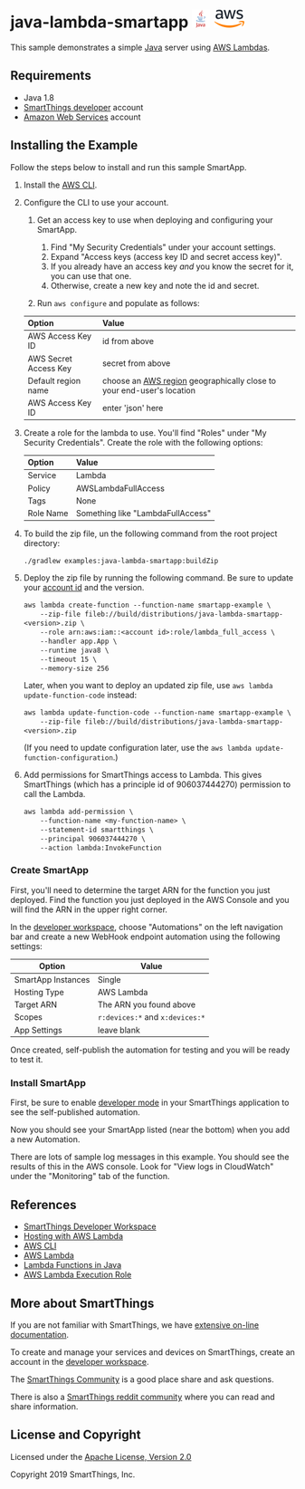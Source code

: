 # java-lambda-smartapp ![java-logo](../../docs/java-logo.png) ![aws-logo](../../docs/aws-logo.png)

This sample demonstrates a simple [Java](https://www.oracle.com/java/) server using
[AWS Lambdas](https://aws.amazon.com).

## Requirements

* Java 1.8
* [SmartThings developer](https://devworkspace.developer.samsung.com) account
* [Amazon Web Services](https://aws.amazon.com/) account

## Installing the Example

Follow the steps below to install and run this sample SmartApp.

1. Install the [AWS CLI](https://docs.aws.amazon.com/cli/latest/userguide/cli-chap-install.html).
2. Configure the CLI to use your account.

    1. Get an access key to use when deploying and configuring your SmartApp.

        1. Find "My Security Credentials" under your account settings.
        2. Expand "Access keys (access key ID and secret access key)".
        3. If you already have an access key _and_ you know the secret for it, you can use that one.
        4. Otherwise, create a new key and note the id and secret.

    1. Run `aws configure` and populate as follows:

    | Option                | Value                               |
    |-----------------------|-------------------------------------|
    | AWS Access Key ID     | id from above                       |
    | AWS Secret Access Key | secret from above                   |
    | Default region name   | choose an [AWS region](https://docs.aws.amazon.com/AmazonRDS/latest/UserGuide/Concepts.RegionsAndAvailabilityZones.html) geographically close to your end-user's location |
    | AWS Access Key ID     | enter 'json' here                   |

3. Create a role for the lambda to use. You'll find "Roles" under "My Security Credentials".
   Create the role with the following options:


    | Option    | Value                             |
    |-----------|-----------------------------------|
    | Service   | Lambda                            |
    | Policy    | AWSLambdaFullAccess               |
    | Tags      | None                              |
    | Role Name | Something like "LambdaFullAccess" |

3. To build the zip file, un the following command from the root project directory:

    ```
    ./gradlew examples:java-lambda-smartapp:buildZip
    ```

1. Deploy the zip file by running the following command. Be sure to update your
   [account id](https://docs.aws.amazon.com/IAM/latest/UserGuide/console_account-alias.html)
   and the version.

    ```
    aws lambda create-function --function-name smartapp-example \
        --zip-file fileb://build/distributions/java-lambda-smartapp-<version>.zip \
        --role arn:aws:iam::<account id>:role/lambda_full_access \
        --handler app.App \
        --runtime java8 \
        --timeout 15 \
        --memory-size 256
    ```

    Later, when you want to deploy an updated zip file, use `aws lambda update-function-code` instead:

    ```
    aws lambda update-function-code --function-name smartapp-example \
        --zip-file fileb://build/distributions/java-lambda-smartapp-<version>.zip
    ```

    (If you need to update configuration later, use the `aws lambda update-function-configuration`.)

4. Add permissions for SmartThings access to Lambda. This gives SmartThings (which has a principle
    id of 906037444270) permission to call the Lambda.

    ```
    aws lambda add-permission \
        --function-name <my-function-name> \
        --statement-id smartthings \
        --principal 906037444270 \
        --action lambda:InvokeFunction
    ```

### Create SmartApp

First, you'll need to determine the target ARN for the function you just deployed. Find the
function you just deployed in the AWS Console and you will find the ARN in the upper right
corner.

In the [developer workspace](https://devworkspace.developer.samsung.com/smartthingsconsole/iotweb/site/index.html),
choose "Automations" on the left navigation bar and create a new WebHook endpoint automation using the following
settings:

| Option             | Value                               |
|--------------------|-------------------------------------|
| SmartApp Instances | Single                              |
| Hosting Type       | AWS Lambda                          |
| Target ARN         | The ARN you found above             |
| Scopes             | `r:devices:*` and `x:devices:*`     |
| App Settings       | leave blank                         |

Once created, self-publish the automation for testing and you will be ready to test it.

### Install SmartApp

First, be sure to enable
[developer mode](https://smartthings.developer.samsung.com/docs/guides/testing/developer-mode.html#Enable-Developer-Mode)
in your SmartThings application to see the self-published automation.

Now you should see your SmartApp listed (near the bottom) when you add a new Automation.

There are lots of sample log messages in this example. You should see the results of this
in the AWS console. Look for "View logs in CloudWatch" under the "Monitoring" tab of the
function.

## References

- [SmartThings Developer Workspace](https://devworkspace.developer.samsung.com)
- [Hosting with AWS Lambda](https://smartthings.developer.samsung.com/docs/guides/smartapps/aws-lambda.html)
- [AWS CLI](https://docs.aws.amazon.com/cli/latest/userguide/cli-chap-install.html)
- [AWS Lambda](https://aws.amazon.com/lambda/)
- [Lambda Functions in Java](https://docs.aws.amazon.com/lambda/latest/dg/java-programming-model.html)
- [AWS Lambda Execution Role](https://docs.aws.amazon.com/lambda/latest/dg/lambda-intro-execution-role.html)

## More about SmartThings

If you are not familiar with SmartThings, we have
[extensive on-line documentation](https://smartthings.developer.samsung.com/develop/index.html).

To create and manage your services and devices on SmartThings, create an account in the
[developer workspace](https://devworkspace.developer.samsung.com/).

The [SmartThings Community](https://community.smartthings.com/c/developers/) is a good place share and
ask questions.

There is also a [SmartThings reddit community](https://www.reddit.com/r/SmartThings/) where you
can read and share information.

## License and Copyright

Licensed under the [Apache License, Version 2.0](https://www.apache.org/licenses/LICENSE-2.0)

Copyright 2019 SmartThings, Inc.
